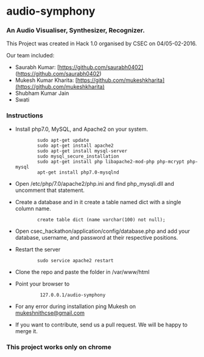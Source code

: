 # audio-symphony

### An Audio Visualiser, Synthesizer, Recognizer.

  This Project was created in Hack 1.0 organised by CSEC on 04/05-02-2016.

  Our team included:
  
   * Saurabh Kumar: [https://github.com/saurabh0402] (https://github.com/saurabh0402)
   * Mukesh Kumar Kharita: [https://github.com/mukeshkharita](https://github.com/mukeshkharita)
   * Shubham Kumar Jain
   * Swati
   
   
### Instructions
   * Install php7.0, MySQL, and Apache2 on your system.
                 
                 sudo apt-get update
                 sudo apt-get install apache2
                 sudo apt-get install mysql-server
                 sudo mysql_secure_installation
                 sudo apt-get install php libapache2-mod-php php-mcrypt php-mysql
                 apt-get install php7.0-mysqlnd
   * Open /etc/php/7.0/apache2/php.ini and find php_mysqli.dll and uncomment that statement.
   * Create a database and in it create a table named dict with a single column name.
   
                 create table dict (name varchar(100) not null);
   * Open csec_hackathon/application/config/database.php and add your database, username, and password at their respective positions.
   * Restart the server
   
                 sudo service apache2 restart
   * Clone the repo and paste the folder in /var/www/html
   * Point your browser to 
   
                  127.0.0.1/audio-symphony
   * For any error during installation ping Mukesh on [mukeshnithcse@gmail.com](mailto:mukeshnithcse@gmail.com)
   * If you want to contribute, send us a pull request. We will be happy to merge it.

### This project works only on chrome
